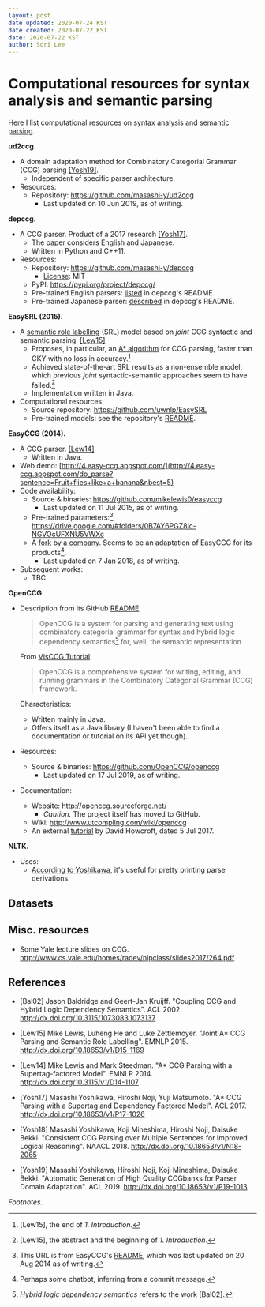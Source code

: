```yaml
---
layout: post
date updated: 2020-07-24 KST
date created: 2020-07-22 KST
date: 2020-07-22 KST
author: Sori Lee
---
```


# Computational resources for syntax analysis and semantic parsing

Here I list computational resources on [syntax analysis](https://en.wikipedia.org/wiki/Parsing) and [semantic parsing](https://en.wikipedia.org/wiki/Semantic_parsing).

<!-- ## Software or works with code-->

<!--
**Consistent CCG Parsing over Multiple Sentences for Improved Logical Reasoning.**

- [[Yosh18]](https://www.aclweb.org/anthology/N18-2065.pdf)
-->

**ud2ccg.**

- A domain adaptation method for Combinatory Categorial Grammar (CCG)
parsing [[Yosh19]](https://www.aclweb.org/anthology/P19-1013.pdf).
  - Independent of specific parser architecture.
- Resources:
  - Repository: <https://github.com/masashi-y/ud2ccg>
    - Last updated on 10 Jun 2019, as of writing.

**depccg.**

- A CCG parser. Product of a 2017 research [[Yosh17]](https://www.aclweb.org/anthology/P17-1026.pdf).
  - The paper considers English and Japanese.
  - Written in Python and C++11.
- Resources:
  - Repository: <https://github.com/masashi-y/depccg>
    - [License](https://github.com/masashi-y/depccg/blob/master/LICENSE): MIT
  - PyPI: <https://pypi.org/project/depccg/>
  - Pre-trained English parsers: [listed](https://github.com/masashi-y/depccg/blob/master/README.md#using-a-pretrained-english-parser) in depccg's README.
  - Pre-trained Japanese parser: [described](https://github.com/masashi-y/depccg/blob/master/README.md#using-a-pretrained-japanese-parser) in depccg's README.

**EasySRL (2015).**

- A [semantic role labelling](https://en.wikipedia.org/wiki/Semantic_role_labeling) (SRL) model based on *joint* CCG syntactic and semantic parsing. [[Lew15]](https://www.aclweb.org/anthology/D15-1169.pdf)
  - Proposes, in particular, an [A* algorithm](https://en.wikipedia.org/wiki/A*_search_algorithm) for CCG parsing, faster than CKY with no loss in accuracy.[^4]
  - Achieved state-of-the-art SRL results as a non-ensemble model, which previous *joint* syntactic-semantic approaches seem to have failed.[^5]
  - Implementation written in Java.
- Computational resources:
  - Source repository: <https://github.com/uwnlp/EasySRL>
  - Pre-trained models: see the repository's [README](https://github.com/uwnlp/EasySRL/blob/master/README.md).

[^4]: [Lew15], the end of *1. Introduction*.

[^5]: [Lew15], the abstract and the beginning of *1. Introduction*.

**EasyCCG (2014).**

- A CCG parser. [[Lew14]](https://www.aclweb.org/anthology/D14-1107.pdf)
  - Written in Java.
- Web demo: [http://4.easy-ccg.appspot.com/](http://4.easy-ccg.appspot.com/do_parse?sentence=Fruit+flies+like+a+banana&nbest=5)
- Code availability:
  - Source & binaries: <https://github.com/mikelewis0/easyccg>
    - Last updated on 11 Jul 2015, as of writing.
  - Pre-trained parameters:[^1] <https://drive.google.com/#folders/0B7AY6PGZ8lc-NGVOcUFXNU5VWXc>
  - A [fork](https://github.com/stormysmoke/easyccg) by [a company](https://quantumsense.ai/). Seems to be an adaptation of EasyCCG for its products[^2].
    - Last updated on 7 Jan 2018, as of writing.
- Subsequent works:
    - TBC

[^1]: This URL is from EasyCCG's [README](https://github.com/mikelewis0/easyccg/blob/master/README.md), which was last updated on 20 Aug 2014 as of writing.

[^2]: Perhaps some chatbot, inferring from a commit message.

**OpenCCG.**

- Description from its GitHub [README](https://github.com/OpenCCG/openccg/blob/master/README.md):

  > OpenCCG is a system for parsing and generating text using combinatory categorial grammar for syntax and hybrid logic dependency semantics[^3] for, well, the semantic representation.

  From [VisCCG Tutorial](http://www.utcompling.com/wiki/openccg/visccg-tutorial):

  > OpenCCG is a comprehensive system for writing, editing, and running grammars in the Combinatory Categorial Grammar (CCG) framework.

  Characteristics:
  - Written mainly in Java.
  - Offers itself as a Java library (I haven't been able to find a documentation or tutorial on its API yet though).

- Resources:
  - Source & binaries: <https://github.com/OpenCCG/openccg>
    - Last updated on 17 Jul 2019, as of writing.

- Documentation:
  - Website: <http://openccg.sourceforge.net/>
    - *Caution.* The project itself has moved to GitHub.
  - Wiki: <http://www.utcompling.com/wiki/openccg>
  - An external [tutorial](https://davehowcroft.com/post/getting-started-with-openccg/) by David Howcroft, dated 5 Jul 2017.

[^3]: *Hybrid logic dependency semantics* refers to the work [Bal02].

**NLTK.**

- Uses:
  - [According to Yoshikawa](https://github.com/masashi-y/depccg#acknowledgement), it's useful for pretty printing parse derivations.

## Datasets

<!--Groningen Meaning Bank-->

<!-- https://esslli2016.unibz.it/wp-content/uploads/2015/10/MeaningBanking.pdf -->

## Misc. resources

- Some Yale lecture slides on CCG. <http://www.cs.yale.edu/homes/radev/nlpclass/slides2017/264.pdf>

## References

- [Bal02] Jason Baldridge and Geert-Jan Kruijff. "Coupling CCG and Hybrid Logic Dependency Semantics". ACL 2002. <http://dx.doi.org/10.3115/1073083.1073137>

- [Lew15] Mike Lewis, Luheng He and Luke Zettlemoyer. "Joint A* CCG Parsing and Semantic Role Labelling". EMNLP 2015. <http://dx.doi.org/10.18653/v1/D15-1169>

- [Lew14] Mike Lewis and Mark Steedman. "A* CCG Parsing with a Supertag-factored Model". EMNLP 2014. <http://dx.doi.org/10.3115/v1/D14-1107>

- [Yosh17] Masashi Yoshikawa, Hiroshi Noji, Yuji Matsumoto. "A* CCG Parsing with a Supertag and Dependency Factored Model". ACL 2017. <http://dx.doi.org/10.18653/v1/P17-1026>

- [Yosh18] Masashi Yoshikawa, Koji Mineshima, Hiroshi Noji, Daisuke Bekki. "Consistent CCG Parsing over Multiple Sentences for Improved Logical Reasoning". NAACL 2018. <http://dx.doi.org/10.18653/v1/N18-2065>

- [Yosh19] Masashi Yoshikawa, Hiroshi Noji, Koji Mineshima, Daisuke Bekki. "Automatic Generation of High Quality CCGbanks for Parser Domain Adaptation". ACL 2019. http://dx.doi.org/10.18653/v1/P19-1013

*Footnotes.*
